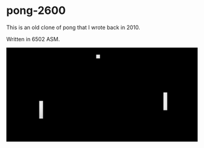 # pong-2600
This is an old clone of pong that I wrote back in 2010.

Written in 6502 ASM.

![title](https://raw.githubusercontent.com/Gekinzuku/pong-2600/main/screenshot.png)
